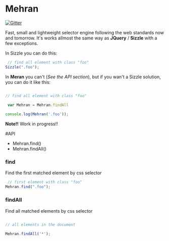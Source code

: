 Mehran
======

[![Gitter](https://badges.gitter.im/Join%20Chat.svg)](https://gitter.im/Kflash/Mehran?utm_source=badge&utm_medium=badge&utm_campaign=pr-badge&utm_content=badge)

Fast, small and lightweight selector engine following the web standards now and tomorrow. It's works allmost the same way as **JQuery** / **Sizzle** with a few exceptions.

In Sizzle you can do this:

```javascript
 // find all element with class "foo"
Sizzle(".foo"); 

```
In **Meran** you can't (*See the API section*), but if you wan't a Sizzle solution, you can do it like this:

```javascript

// find all element with class "foo"

 var Mehran = Mehran.findAll
 
console.log(Mehran('.foo'));

```

**Note!!** Work in progress!!


#API

* Mehran.find()
* Mehran.findAll()

### find

Find the first matched element by css selector

```javascript
 // first element with class "foo"
Mehran.find(".foo"); 

```

### findAll

Find all matched elements by css selector

```javascript
  
// all elements in the document

Mehran.findAll('*');        

```
